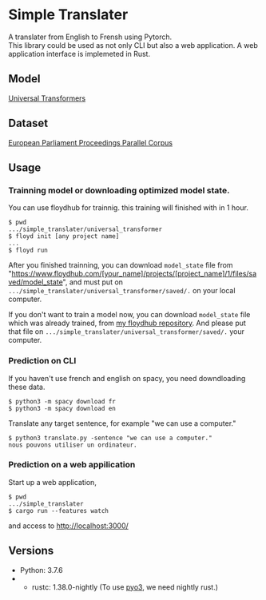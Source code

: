 # Simple Translater
A translater from English to Frensh using Pytorch.   
This library could be used as not only CLI but also a web application. A web application interface is implemeted in Rust.

## Model
[Universal Transformers](https://arxiv.org/abs/1807.03819)

## Dataset
[European Parliament Proceedings Parallel Corpus](https://www.statmt.org/europarl/)

## Usage
### Trainning model or downloading optimized model state.
You can use floydhub for trainnig. this training will finished with in 1 hour.
```
$ pwd
.../simple_translater/universal_transformer
$ floyd init [any project name]
...
$ floyd run
```
After you finished trainning, you can download `model_state` file from "https://www.floydhub.com/[your_name]/projects/[project_name]/1/files/saved/model_state", and must put on `.../simple_translater/universal_transformer/saved/.` on your local computer.

If you don't want to train a model now, you can download `model_state` file which was already trained, from [my floydhub repository](https://www.floydhub.com/maezono/projects/universal_transformer/1/files/saved/model_state). And please put that file on `.../simple_translater/universal_transformer/saved/.` your computer.

### Prediction on CLI
If you haven't use french and english on spacy, you need downdloading these data.
```
$ python3 -m spacy download fr
$ python3 -m spacy download en
```
Translate any target sentence, for example "we can use a computer."
```
$ python3 translate.py -sentence "we can use a computer."
nous pouvons utiliser un ordinateur.
```

### Prediction on a web appilication
Start up a web application,
```
$ pwd
.../simple_translater
$ cargo run --features watch
```
and access to [http://localhost:3000/](http://localhost:3000/)


## Versions
- Python: 3.7.6
- - rustc: 1.38.0-nightly (To use [pyo3](https://github.com/PyO3/pyo3), we need nightly rust.)
